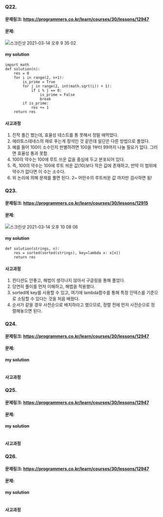 ### Q22. 
#### 문제링크: https://programmers.co.kr/learn/courses/30/lessons/12947
#### 문제:
![스크린샷 2021-03-14 오후 9 35 02](https://user-images.githubusercontent.com/70195733/111068710-409c8280-850d-11eb-987a-4bfdb0175efb.png)

#### my solution
```
import math
def solution(n):
    res = 0
    for i in range(2, n+1):
        is_prime = True
        for j in range(2, int(math.sqrt(i)) + 1):
            if i % j == 0:
                is_prime = False
                break
        if is_prime:
            res += 1
    return res
```
#### 사고과정
1. 진작 풀긴 했는데, 효율성 테스트를 통 못해서 정말 애먹었다.
2. 에라토스테네스의 채로 푸는게 정석인 것 같은데 일단은 다른 방법으로 풀었다.
3. 예를 들어 100이 소수인지 판별하려면 100을 1부터 99까지 나눌 필요가 없다. 그러면 효율성 통과 못함.
4. 100의 약수는 100에 루트 쓰운 값을 중심에 두고 분포되어 있다.
5. 즉, 100의 약수는 100에 루트 씌운 값(10)보다 작은 값에 존재하고, 만약 이 범위에 약수가 없다면 이 수는 소수다.
6. 위 논리에 의해 문제를 풀면 된다. 2~ 어떤수의 루트씌운 값 까지만 검사하면 됨!


### Q23. 
#### 문제링크: https://programmers.co.kr/learn/courses/30/lessons/12915

#### 문제:
![스크린샷 2021-03-14 오후 10 08 06](https://user-images.githubusercontent.com/70195733/111069738-c6bac800-8511-11eb-975b-931d23a795c9.png)

#### my solution
```
def solution(strings, n):
    res = sorted(sorted(strings), key=lambda x: x[n])
    return res
```
#### 사고과정
1. 컨디션도 안좋고, 해법이 생각나지 않아서 구글링을 통해 풀었다.
2. 당연히 풀이를 먼저 이해하고, 해법을 적용했다.
3. sorted에 key를 사용할 수 있고, 여기에 lambda함수를 통해 특정 인덱스를 기준으로 소팅할 수 있다는 것을 처음 배웠다.
4. 순서가 같을 경우 사전순으로 배치하라고 했으므로, 정렬 전에 먼저 사전순으로 정렬해놓으면 된다.


### Q24. 
#### 문제링크: https://programmers.co.kr/learn/courses/30/lessons/12947
#### 문제:
#### my solution
```
```
#### 사고과정

### Q25. 
#### 문제링크: https://programmers.co.kr/learn/courses/30/lessons/12947
#### 문제:
#### my solution
```
```
#### 사고과정

### Q26. 
#### 문제링크: https://programmers.co.kr/learn/courses/30/lessons/12947
#### 문제:
#### my solution
```
```
#### 사고과정
